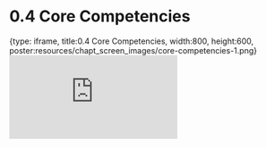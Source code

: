 # 0.4 Core Competencies
 
{type: iframe, title:0.4 Core Competencies, width:800, height:600, poster:resources/chapt_screen_images/core-competencies-1.png}
![](https://vgaysin1.github.io/CURE-MicrobialMysteries-test/core-competencies-1.html)
 

 
